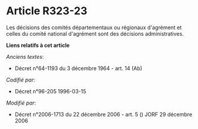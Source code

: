 # Article R323-23

Les décisions des comités départementaux ou régionaux d'agrément et celles du comité national d'agrément sont des décisions
administratives.

**Liens relatifs à cet article**

_Anciens textes_:

  - Décret n°64-1193 du 3 décembre 1964 - art. 14 (Ab)

_Codifié par_:

  - Décret n°96-205 1996-03-15

_Modifié par_:

  - Décret n°2006-1713 du 22 décembre 2006 - art. 5 () JORF 29 décembre 2006
